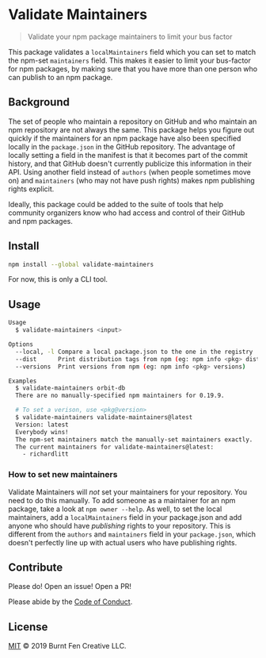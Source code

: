 # Validate Maintainers

> Validate your npm package maintainers to limit your bus factor

This package validates a `localMaintainers` field which you can set to match the npm-set `maintainers` field. This makes it easier to limit your bus-factor for npm packages, by making sure that you have more than one person who can publish to an npm package.

## Background

The set of people who maintain a repository on GitHub and who maintain an npm repository are not always the same. This package helps you figure out quickly if the maintainers for an npm package have also been specified locally in the `package.json` in the GitHub repository. The advantage of locally setting a field in the manifest is that it becomes part of the commit history, and that GitHub doesn't currently publicize this information in their API. Using another field instead of `authors` (when people sometimes move on) and `maintainers` (who may not have push rights) makes npm publishing rights explicit.

Ideally, this package could be added to the suite of tools that help community organizers know who had access and control of their GitHub and npm packages.


## Install

```sh
npm install --global validate-maintainers
```

For now, this is only a CLI tool.

## Usage

```sh
Usage
  $ validate-maintainers <input>

Options
  --local, -l Compare a local package.json to the one in the registry
  --dist      Print distribution tags from npm (eg: npm info <pkg> dist-tags)
  --versions  Print versions from npm (eg: npm info <pkg> versions)

Examples
  $ validate-maintainers orbit-db
  There are no manually-specified npm maintainers for 0.19.9.

  # To set a verison, use <pkg@version>
  $ validate-maintainers validate-maintainers@latest
  Version: latest
  Everybody wins!
  The npm-set maintainers match the manually-set maintainers exactly.
  The current maintainers for validate-maintainers@latest:
    - richardlitt
```

### How to set new maintainers

Validate Maintainers will _not_ set your maintainers for your repository. You need to do this manually. To add someone as a maintainer for an npm package, take a look at `npm owner --help`. As well, to set the local maintainers, add a `localMaintainers` field in your package.json and add anyone who should have *publishing* rights to your repository. This is different from the `authors` and `maintainers` field in your `package.json`, which doesn't perfectly line up with actual users who have publishing rights.

## Contribute

Please do! Open an issue! Open a PR!

Please abide by the [Code of Conduct](CODE_OF_CONDUCT.md).

## License

[MIT](LICENSE) © 2019 Burnt Fen Creative LLC.